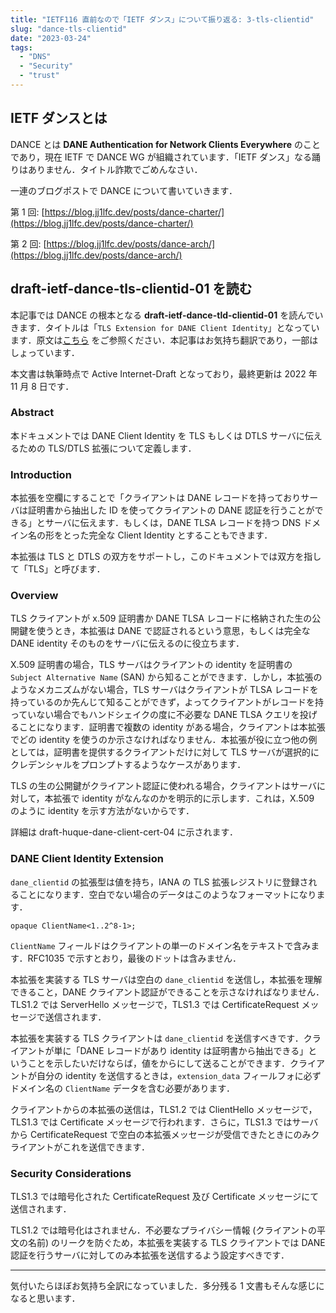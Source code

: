 ```yaml
---
title: "IETF116 直前なので「IETF ダンス」について振り返る: 3-tls-clientid"
slug: "dance-tls-clientid"
date: "2023-03-24"
tags:
  - "DNS"
  - "Security"
  - "trust"
---
```


## IETF ダンスとは

DANCE とは **DANE Authentication for Network Clients Everywhere** のことであり，現在 IETF で DANCE WG が組織されています．「IETF ダンス」なる踊りはありません．タイトル詐欺でごめんなさい．

一連のブログポストで DANCE について書いていきます．

第 1 回: [https://blog.jj1lfc.dev/posts/dance-charter/](https://blog.jj1lfc.dev/posts/dance-charter/)

第 2 回: [https://blog.jj1lfc.dev/posts/dance-arch/](https://blog.jj1lfc.dev/posts/dance-arch/)

## draft-ietf-dance-tls-clientid-01 を読む

本記事では DANCE の根本となる **draft-ietf-dance-tld-clientid-01** を読んでいきます．タイトルは「`TLS Extension for DANE Client Identity`」となっています．原文は[こちら](https://datatracker.ietf.org/doc/draft-ietf-dance-tls-clientid/) をご参照ください．本記事はお気持ち翻訳であり，一部はしょっています．

本文書は執筆時点で Active Internet-Draft となっており，最終更新は 2022 年 11 月 8 日です．

### Abstract

本ドキュメントでは DANE Client Identity を TLS もしくは DTLS サーバに伝えるための TLS/DTLS 拡張について定義します．

### Introduction

本拡張を空欄にすることで「クライアントは DANE レコードを持っておりサーバは証明書から抽出した ID を使ってクライアントの DANE 認証を行うことができる」とサーバに伝えます．もしくは，DANE TLSA レコードを持つ DNS ドメイン名の形をとった完全な Client Identity とすることもできます．

本拡張は TLS と DTLS の双方をサポートし，このドキュメントでは双方を指して「TLS」と呼びます．

### Overview

TLS クライアントが x.509 証明書か DANE TLSA レコードに格納された生の公開鍵を使うとき，本拡張は DANE で認証されるという意思，もしくは完全な DANE identity そのものをサーバに伝えるのに役立ちます．

X.509 証明書の場合，TLS サーバはクライアントの identity を証明書の `Subject Alternative Name` (SAN) から知ることができます．しかし，本拡張のようなメカニズムがない場合，TLS サーバはクライアントが TLSA レコードを持っているのか先んじて知ることができず，よってクライアントがレコードを持っていない場合でもハンドシェイクの度に不必要な DANE TLSA クエリを投げることになります．証明書で複数の identity がある場合，クライアントは本拡張でどの identity を使うのか示さなければなりません．本拡張が役に立つ他の例としては，証明書を提供するクライアントだけに対して TLS サーバが選択的にクレデンシャルをプロンプトするようなケースがあります．

TLS の生の公開鍵がクライアント認証に使われる場合，クライアントはサーバに対して，本拡張で identity がなんなのかを明示的に示します．これは，X.509 のように identity を示す方法がないからです．

詳細は draft-huque-dane-client-cert-04 に示されます．

### DANE Client Identity Extension

`dane_clientid` の拡張型は値を持ち，IANA の TLS 拡張レジストリに登録されることになります．空白でない場合のデータはこのようなフォーマットになります．

```
opaque ClientName<1..2^8-1>;
```

`ClientName` フィールドはクライアントの単一のドメイン名をテキストで含みます．RFC1035 で示すとおり，最後のドットは含みません．

本拡張を実装する TLS サーバは空白の `dane_clientid` を送信し，本拡張を理解できること，DANE クライアント認証ができることを示さなければなりません．TLS1.2 では ServerHello メッセージで，TLS1.3 では CertificateRequest メッセージで送信されます．

本拡張を実装する TLS クライアントは `dane_clientid` を送信すべきです．クライアントが単に「DANE レコードがあり identity は証明書から抽出できる」ということを示したいだけならば，値をからにして送ることができます．クライアントが自分の identity を送信するときは，`extension_data` フィールフォに必ずドメイン名の `ClientName` データを含む必要があります．

クライアントからの本拡張の送信は，TLS1.2 では ClientHello メッセージで，TLS1.3 では Certificate メッセージで行われます．さらに，TLS1.3 ではサーバから CertificateRequest で空白の本拡張メッセージが受信できたときにのみクライアントがこれを送信できます．

### Security Considerations

TLS1.3 では暗号化された CertificateRequest 及び Certificate メッセージにて送信されます．

TLS1.2 では暗号化はされません．不必要なプライバシー情報 (クライアントの平文の名前) のリークを防ぐため，本拡張を実装する TLS クライアントでは DANE 認証を行うサーバに対してのみ本拡張を送信するよう設定すべきです．

---

気付いたらほぼお気持ち全訳になっていました．多分残る 1 文書もそんな感じになると思います．
